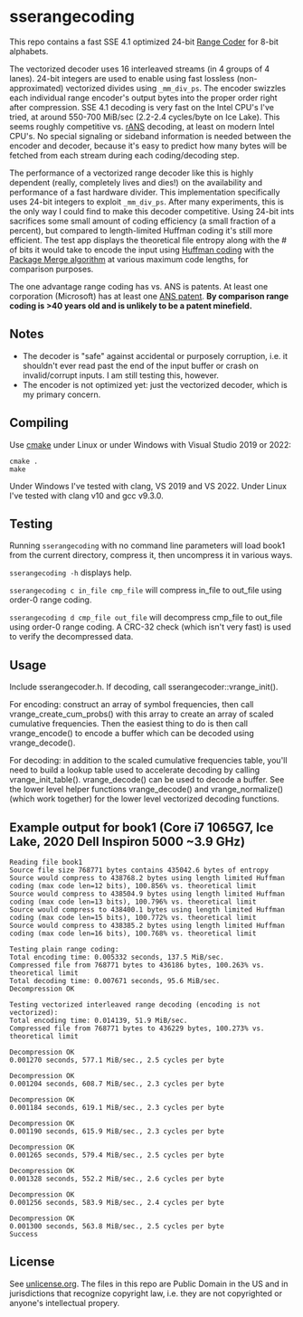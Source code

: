 # sserangecoding
This repo contains a fast SSE 4.1 optimized 24-bit [Range Coder](https://en.wikipedia.org/wiki/Range_coding) for 8-bit alphabets. 

The vectorized decoder uses 16 interleaved streams (in 4 groups of 4 lanes). 24-bit integers are used to enable using fast lossless (non-approximated) vectorized divides using `_mm_div_ps`. The encoder swizzles each individual range encoder's output bytes into the proper order right after compression. SSE 4.1 decoding is very fast on the Intel CPU's I've tried, at around 550-700 MiB/sec (2.2-2.4 cycles/byte on Ice Lake). This seems roughly competitive vs. [rANS](https://en.wikipedia.org/wiki/Asymmetric_numeral_systems) decoding, at least on modern Intel CPU's. No special signaling or sideband information is needed between the encoder and decoder, because it's easy to predict how many bytes will be fetched from each stream during each coding/decoding step.

The performance of a vectorized range decoder like this is highly dependent (really, completely lives and dies!) on the availability and performance of a fast hardware divider. This implementation specifically uses 24-bit integers to exploit `_mm_div_ps`. After many experiments, this is the only way I could find to make this decoder competitive. Using 24-bit ints sacrifices some small amount of coding efficiency (a small fraction of a percent), but compared to length-limited Huffman coding it's still more efficient. The test app displays the theoretical file entropy along with the # of bits it would take to encode the input using [Huffman coding](https://en.wikipedia.org/wiki/Huffman_coding) with the [Package Merge algorithm](https://create.stephan-brumme.com/length-limited-prefix-codes/) at various maximum code lengths, for comparison purposes.

The one advantage range coding has vs. ANS is patents. At least one corporation (Microsoft) has at least one [ANS patent](https://www.theregister.com/2022/02/17/microsoft_ans_patent/). **By comparison range coding is >40 years old and is unlikely to be a patent minefield.**

## Notes

- The decoder is "safe" against accidental or purposely corruption, i.e. it shouldn't ever read past the end of the input buffer or crash on invalid/corrupt inputs. I am still testing this, however. 
- The encoder is not optimized yet: just the vectorized decoder, which is my primary concern.

## Compiling

Use [cmake](https://cmake.org/) under Linux or under Windows with Visual Studio 2019 or 2022:

`cmake .`  
`make`

Under Windows I've tested with clang, VS 2019 and VS 2022. Under Linux I've tested with clang v10 and gcc v9.3.0.

## Testing

Running `sserangecoding` with no command line parameters will load book1 from the current directory, compress it, then uncompress it in various ways. 

`sserangecoding -h` displays help.

`sserangecoding c in_file cmp_file` will compress in_file to out_file using order-0 range coding. 

`sserangecoding d cmp_file out_file` will decompress cmp_file to out_file using order-0 range coding. A CRC-32 check (which isn't very fast) is used to verify the decompressed data.

## Usage

Include sserangecoder.h. If decoding, call sserangecoder::vrange_init(). 

For encoding: construct an array of symbol frequencies, then call vrange_create_cum_probs() with this array to create an array of scaled cumulative frequencies. Then the easiest thing to do is then call vrange_encode() to encode a buffer which can be decoded using vrange_decode().

For decoding: in addition to the scaled cumulative frequencies table, you'll need to build a lookup table used to accelerate decoding by calling vrange_init_table(). vrange_decode() can be used to decode a buffer. See the lower level helper functions vrange_decode() and vrange_normalize() (which work together) for the lower level vectorized decoding functions.

## Example output for book1 (Core i7 1065G7, Ice Lake, 2020 Dell Inspiron 5000 ~3.9 GHz)

```
Reading file book1
Source file size 768771 bytes contains 435042.6 bytes of entropy
Source would compress to 438768.2 bytes using length limited Huffman coding (max code len=12 bits), 100.856% vs. theoretical limit
Source would compress to 438504.9 bytes using length limited Huffman coding (max code len=13 bits), 100.796% vs. theoretical limit
Source would compress to 438400.1 bytes using length limited Huffman coding (max code len=15 bits), 100.772% vs. theoretical limit
Source would compress to 438385.2 bytes using length limited Huffman coding (max code len=16 bits), 100.768% vs. theoretical limit

Testing plain range coding:
Total encoding time: 0.005332 seconds, 137.5 MiB/sec.
Compressed file from 768771 bytes to 436186 bytes, 100.263% vs. theoretical limit
Total decoding time: 0.007671 seconds, 95.6 MiB/sec.
Decompression OK

Testing vectorized interleaved range decoding (encoding is not vectorized):
Total encoding time: 0.014139, 51.9 MiB/sec.
Compressed file from 768771 bytes to 436229 bytes, 100.273% vs. theoretical limit

Decompression OK
0.001270 seconds, 577.1 MiB/sec., 2.5 cycles per byte

Decompression OK
0.001204 seconds, 608.7 MiB/sec., 2.3 cycles per byte

Decompression OK
0.001184 seconds, 619.1 MiB/sec., 2.3 cycles per byte

Decompression OK
0.001190 seconds, 615.9 MiB/sec., 2.3 cycles per byte

Decompression OK
0.001265 seconds, 579.4 MiB/sec., 2.5 cycles per byte

Decompression OK
0.001328 seconds, 552.2 MiB/sec., 2.6 cycles per byte

Decompression OK
0.001256 seconds, 583.9 MiB/sec., 2.4 cycles per byte

Decompression OK
0.001300 seconds, 563.8 MiB/sec., 2.5 cycles per byte
Success
```

## License

See [unlicense.org](https://unlicense.org/). The files in this repo are Public Domain in the US and in jurisdictions that recognize copyright law, i.e. they are not copyrighted or anyone's intellectual propery.
